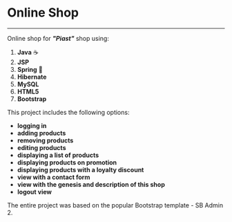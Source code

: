 # Online Shop
  -----------

Online shop for ***"Piast"*** shop using:
1. **Java** :coffee:
2. **JSP** 
3. **Spring** :leaves: 
4. **Hibernate** 
5. **MySQL** 
6. **HTML5** 
7. **Bootstrap**

This project includes the following options: 
* **logging in** 
* **adding products** 
* **removing products**
* **editing products**
* **displaying a list of products** 
* **displaying products on promotion**
* **displaying products with a loyalty discount**
* **view with a contact form**
* **view with the genesis and description of this shop**
* **logout view**

The entire project was based on the popular Bootstrap template - SB Admin 2.
